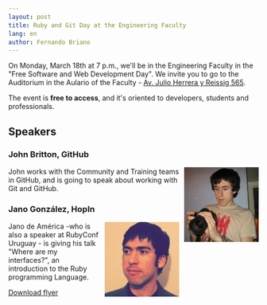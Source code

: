 ```yaml
---
layout: post
title: Ruby and Git Day at the Engineering Faculty
lang: en
author: Fernando Briano
---
```

On Monday, March 18th at 7 p.m., we'll be in the Engineering Faculty in the "Free Software and Web Development Day". We invite you to go to the Auditorium in the Aulario of the Faculty - [Av. Julio Herrera y Reissig 565](http://maps.google.com/?q=-34.918075,-56.166041&ll=-34.918075,-56.166041&z=30).

The event is **free to access**, and it's oriented to developers, students and professionals.

## Speakers

### John Britton, GitHub
<img src="/media/img/speakers/john-britton.jpg" style="float:right; margin-left: 10px;" alt="John Britton"/>John works with the Community and Training teams in GitHub, and is going to speak about working with Git and GitHub.

### Jano González, HopIn
<img src="/media/img/speakers/jano-gonzalez.jpg" style="float:right; margin-left: 10px;" alt="Jano González"/>Jano de América -who is also a speaker at RubyConf Uruguay - is giving his talk "Where are my interfaces?", an introduction to the Ruby programming Language.

[Download flyer](/media/img/fing-20130318.jpg)
